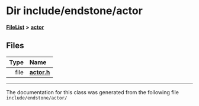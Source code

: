 

# Dir include/endstone/actor



[**FileList**](files.md) **>** [**actor**](dir_dd7779a583e02d88c9a89a2c881c3946.md)












## Files

| Type | Name |
| ---: | :--- |
| file | [**actor.h**](actor_8h.md) <br> |



























































------------------------------
The documentation for this class was generated from the following file `include/endstone/actor/`

